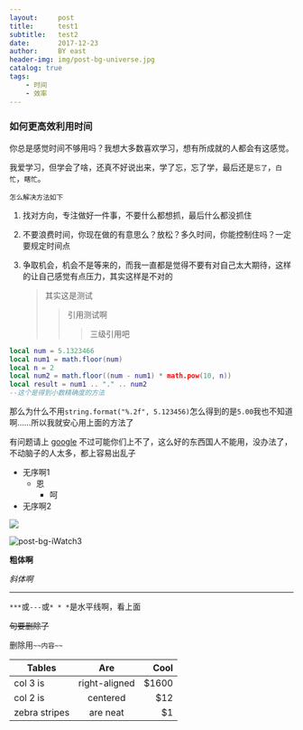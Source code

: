 ```yaml
---
layout:     post
title:      test1
subtitle:   test2
date:       2017-12-23
author:     BY east
header-img: img/post-bg-universe.jpg
catalog: true
tags:
    - 时间
    - 效率
---
```


### 如何更高效利用时间

你总是感觉时间不够用吗？我想大多数喜欢学习，想有所成就的人都会有这感觉。

我爱学习，但学会了啥，还真不好说出来，学了忘，忘了学，最后还是`忘了`，`白忙`，`瞎忙`。

```
怎么解决方法如下
```

1. 找对方向，专注做好一件事，不要什么都想抓，最后什么都没抓住

2. 不要浪费时间，你现在做的有意思么？放松？多久时间，你能控制住吗？一定要规定时间点

3. 争取机会，机会不是等来的，而我一直都是觉得不要有对自己太大期待，这样的让自己感觉有点压力，其实这样是不对的

   > 其实这是测试
   >
   > > 引用测试啊
   > >
   > > > 三级引用吧



```lua
local num = 5.1323466
local num1 = math.floor(num)
local n = 2
local num2 = math.floor((num - num1) * math.pow(10, n))
local result = num1 .. "." .. num2
--这个是得到小数精确度的方法
```

那么为什么不用`string.format("%.2f", 5.123456)`怎么得到的是`5.00`我也不知道啊……所以我就安心用上面的方法了



有问题请上 [google](http://google.com) 不过可能你们上不了，这么好的东西国人不能用，没办法了，不动脑子的人太多，都上容易出乱子

* 无序啊1
  + 恩
    - 呵
* 无序啊2

[![](http://upload-images.jianshu.io/upload_images/2178672-45ddcd27e2f858a1.jpg?imageMogr2/auto-orient/strip%7CimageView2/2/w/1240)](https://www.google.com)

![post-bg-iWatch3](img/post-bg-universe.jpg)



**粗体啊**

*斜体啊*

***

`***`或`---`或`* * *`是水平线啊，看上面

~~句要删除了~~

删除用`~~内容~~`



| Tables        | Are           | Cool  |
| ------------- |:-------------:| -----:|
| col 3 is      | right-aligned | $1600 |
| col 2 is      | centered      |   $12 |
| zebra stripes | are neat      |    $1 |

